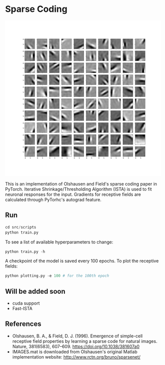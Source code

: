 # Sparse Coding

![](./trained_models/RF.png)

This is an implementation of Olshausen and Field's sparse coding paper in PyTorch. Iterative Shrinkage/Thresholding Algorithm 
(ISTA) is used to fit neuronal responses for the input. Gradients for receptive fields are calculated through PyTorhc's autograd
feature. 

## Run
```python
cd src/scripts
python train.py 
```
To see a list of available hyperparameters to change:
```python
python train.py -h
```
A checkpoint of the model is saved every 100 epochs. To plot the receptive fields:
```python
python plotting.py -e 100 # for the 100th epoch
```

## Will be added soon
* cuda support
* Fast-ISTA

## References
* Olshausen, B. A., & Field, D. J. (1996). Emergence of simple-cell receptive field properties by learning a sparse code for natural images. Nature, 381(6583), 607–609. https://doi.org/10.1038/381607a0
* IMAGES.mat is downloaded from Olshausen's original Matlab implementation website: http://www.rctn.org/bruno/sparsenet/